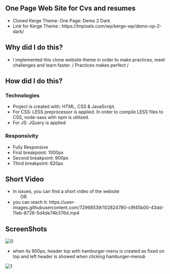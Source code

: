 ## One Page Web Site for Cvs and resumes
<ul>
<li>Cloned Kerge Theme: One Page: Demo 2 Dark </li>
<li>Link for Kerge Theme : https://lmpixels.com/wp/kerge-wp/demo-op-2-dark/ </li>
 </ul>
 
## Why did I do this?
<ul>
<li>I implemented this clone website theme in order to make practices, meet challenges and learn faster. / Practices makes perfect /</li>
 </ul>
 
## How did I do this?
### Technologies
<ul>
<li>Project is created with: HTML, CSS & JavaScript.</li>
<li>For CSS: LESS preprocessor is applied. In order to compile LESS files to CSS, node-sass with npm is utilized.</li>
<li>For JS: JQuery is applied</li>
 </ul>
 
### Responsivity
<ul>
<li>Fully Responsive</li>
<li>First breakpoint: 1000px </li> 
<li>Second breakpoint: 900px </li>
<li>Third breakpoint: 620px </li>
</ul>
  
## Short Video
<ul>
<li>In issues, you can find a short video of the website </li>
&nbsp &nbsp &nbsp OR
<li>you can reach it: https://user-images.githubusercontent.com/72968539/102824780-c9f45b00-43dd-11eb-8726-5d4de74b376d.mp4 </li>
</ul>

## ScreenShots
![0](https://user-images.githubusercontent.com/72968539/102826822-b5b25d00-43e1-11eb-9ce2-aedc8ad36865.png)

<ul>
 <li>when its 900px, header top with hamburger-menu is created as fixed on top and left header is showed when clicking hamburger-menub</li>
 </ul>
 
![1](https://user-images.githubusercontent.com/72968539/102826916-e2667480-43e1-11eb-8b51-28bd27e714a4.png)




